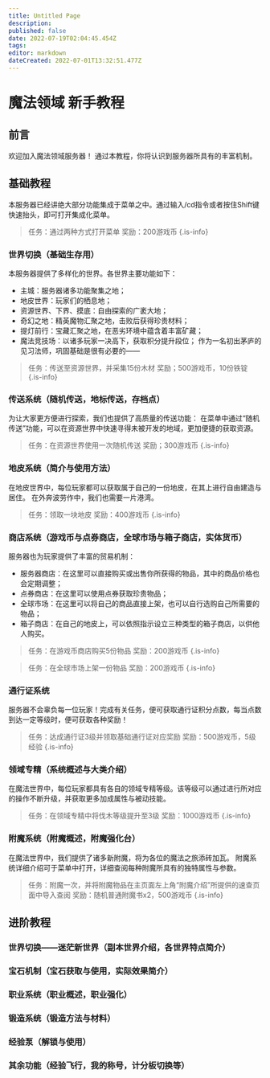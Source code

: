 ```yaml
---
title: Untitled Page
description: 
published: false
date: 2022-07-19T02:04:45.454Z
tags: 
editor: markdown
dateCreated: 2022-07-01T13:32:51.477Z
---
```


# 魔法领域 新手教程

## 前言
欢迎加入魔法领域服务器！
通过本教程，你将认识到服务器所具有的丰富机制。
## 基础教程
本服务器已经讲绝大部分功能集成于菜单之中。通过输入/cd指令或者按住Shift键快速抬头，即可打开集成化菜单。
> 任务：通过两种方式打开菜单
奖励：200游戏币
{.is-info}

### 世界切换（基础生存用）
本服务器提供了多样化的世界。各世界主要功能如下：
- 主城：服务器诸多功能聚集之地；
- 地皮世界：玩家们的栖息地；
- 资源世界、下界、摸底：自由探索的广袤大地；
- 奇幻之地：精英魔物汇聚之地，击败后获得珍贵材料；
- 提灯前行：宝藏汇聚之地，在恶劣环境中蕴含着丰富矿藏；
- 魔法竞技场：以诸多玩家一决高下，获取积分提升段位；
作为一名初出茅庐的见习法师，巩固基础是很有必要的——
> 任务：传送至资源世界，并采集15份木材
奖励；500游戏币，10份铁锭
{.is-info}

### 传送系统（随机传送，地标传送，存档点）
为让大家更方便进行探索，我们也提供了高质量的传送功能：
在菜单中通过“随机传送”功能，可以在资源世界中快速寻得未被开发的地域，更加便捷的获取资源。
> 任务：在资源世界使用一次随机传送
奖励；300游戏币
{.is-info}


### 地皮系统（简介与使用方法）
在地皮世界中，每位玩家都可以获取属于自己的一份地皮，在其上进行自由建造与居住。
在外奔波劳作中，我们也需要一片港湾。
> 任务：领取一块地皮
奖励：400游戏币
{.is-info}

### 商店系统（游戏币与点券商店，全球市场与箱子商店，实体货币）
服务器也为玩家提供了丰富的贸易机制：
- 服务器商店：在这里可以直接购买或出售你所获得的物品，其中的商品价格也会定期调整；
- 点券商店：在这里可以使用点券获取珍贵物品；
- 全球市场：在这里可以将自己的商品直接上架，也可以自行选购自己所需要的物品；
- 箱子商店：在自己的地皮上，可以依照指示设立三种类型的箱子商店，以供他人购买。
> 任务：在游戏币商店购买5份物品
奖励：200游戏币
{.is-info}

> 任务：在全球市场上架一份物品
奖励：200游戏币
{.is-info}


### 通行证系统
服务器不会辜负每一位玩家！完成有关任务，便可获取通行证积分点数，每当点数到达一定等级时，便可获取各种奖励！
> 任务：达成通行证3级并领取基础通行证对应奖励
奖励：500游戏币，5级经验
{.is-info}


### 领域专精（系统概述与大类介绍）
在魔法世界中，每位玩家都具有各自的领域专精等级。该等级可以通过进行所对应的操作不断升级，并获取更多加成属性与被动技能。
> 任务：在领域专精中将伐木等级提升至3级
奖励：1000游戏币
{.is-info}

### 附魔系统（附魔概述，附魔强化台）
在魔法世界中，我们提供了诸多新附魔，将为各位的魔法之旅添砖加瓦。
附魔系统详细介绍可于菜单中打开，详细查阅每种附魔所具有的独特属性与参数。
> 任务：附魔一次，并将附魔物品在主页面左上角“附魔介绍”所提供的速查页面中导入查阅
奖励：随机普通附魔书x2，500游戏币
{.is-info}

## 进阶教程

### 世界切换——迷茫新世界（副本世界介绍，各世界特点简介）

### 宝石机制（宝石获取与使用，实际效果简介）

### 职业系统（职业概述，职业强化）

### 锻造系统（锻造方法与材料）

### 经验泵（解锁与使用）

### 其余功能（经验飞行，我的称号，计分板切换等）



